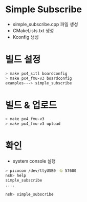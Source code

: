 # Simple Subscribe
 * simple_subscribe.cpp 파일 생성
 * CMakeLists.txt 생성
 * Kconfig 생성

# 빌드 설정
```bash
> make px4_sitl boardconfig
> make px4_fmu-v3 boardconfig
examples---> simple_subscribe
```

# 빌드 & 업로드
```bash
> make px4_fmu-v3
> make px4_fmu-v3 upload
```
# 확인
* system console 실행
```bash
> picocom /dev/ttyUSB0 -b 57600
nsh> help
simple_subscribe
....

nsh> simple_subscribe

```
